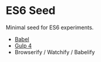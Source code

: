 # ES6 Seed
Minimal seed for ES6 experiments.
- [Babel](https://github.com/babel/babel)
- [Gulp 4](https://github.com/gulpjs/gulp/tree/4.0)
- Browserify / Watchify / Babelify

